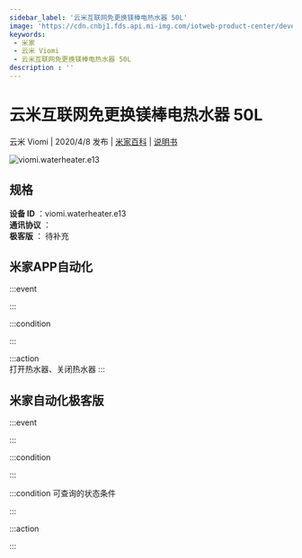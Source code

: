 ```yaml
---
sidebar_label: '云米互联网免更换镁棒电热水器 50L'
image: 'https://cdn.cnbj1.fds.api.mi-img.com/iotweb-product-center/developer_1583230443315oipgDIje.png?GalaxyAccessKeyId=AKVGLQWBOVIRQ3XLEW&Expires=9223372036854775807&Signature=9I1fRFPjfp8AY+9OmocQb4mKk00='
keywords: 
 - 米家
 - 云米 Viomi
 - 云米互联网免更换镁棒电热水器 50L
description : ''
---
```

# 云米互联网免更换镁棒电热水器 50L

云米 Viomi | 2020/4/8 发布 | [米家百科](https://home.mi.com/webapp/content/baike/product/index.html?model=viomi.waterheater.e13) | [说明书](https://home.mi.com/views/introduction.html?model=viomi.waterheater.e13&region=cn)

![viomi.waterheater.e13](https://cdn.cnbj1.fds.api.mi-img.com/iotweb-product-center/developer_1583230443315oipgDIje.png?GalaxyAccessKeyId=AKVGLQWBOVIRQ3XLEW&Expires=9223372036854775807&Signature=9I1fRFPjfp8AY+9OmocQb4mKk00=)

## 规格  
> 
**设备 ID** ：viomi.waterheater.e13  
**通讯协议** ：  
**极客版**  ： 待补充 


## 米家APP自动化  

:::event  

:::

:::condition  

:::

:::action   
打开热水器、关闭热水器
:::

## 米家自动化极客版  

:::event  

:::

:::condition  

:::

:::condition 可查询的状态条件  

:::

:::action  

:::

        
